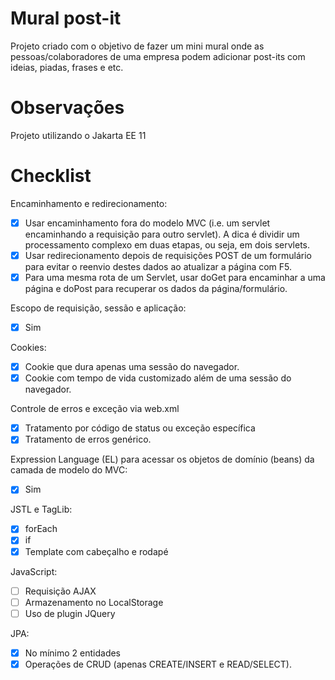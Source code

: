 # Mural post-it

Projeto criado com o objetivo de fazer um mini mural onde as pessoas/colaboradores de uma empresa podem adicionar post-its com ideias, piadas, frases e etc.

# Observações
Projeto utilizando o Jakarta EE 11


# Checklist

Encaminhamento e redirecionamento:
- [x] Usar encaminhamento fora do modelo MVC (i.e. um servlet encaminhando a requisição para outro servlet). A dica é dividir um processamento complexo em duas etapas, ou seja, em dois servlets.
- [x] Usar redirecionamento depois de requisições POST de um formulário para evitar o reenvio destes dados ao atualizar a página com F5.
- [x] Para uma mesma rota de um Servlet, usar doGet para encaminhar a uma página e doPost para recuperar os dados da página/formulário.

Escopo de requisição, sessão e aplicação:
- [x] Sim

Cookies:
- [x] Cookie que dura apenas uma sessão do navegador.
- [x] Cookie com tempo de vida customizado além de uma sessão do navegador.

Controle de erros e exceção via web.xml
- [x] Tratamento por código de status ou exceção específica
- [x] Tratamento de erros genérico.

Expression Language (EL) para acessar os objetos de domínio (beans) da camada de modelo do MVC:
- [x] Sim

JSTL e TagLib:
- [x] forEach
- [x] if
- [x] Template com cabeçalho e rodapé

JavaScript:
- [ ] Requisição AJAX
- [ ] Armazenamento no LocalStorage
- [ ] Uso de plugin JQuery

JPA:
- [x] No mínimo 2 entidades
- [x] Operações de CRUD (apenas CREATE/INSERT e READ/SELECT).